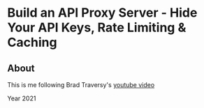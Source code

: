 # Build an API Proxy Server - Hide Your API Keys, Rate Limiting & Caching

## About

This is me following Brad Traversy's [youtube video](https://youtu.be/ZGymN8aFsv4)

Year 2021